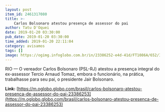 ```yaml
---
layout: post
item_id: 2461317080
title: >-
    Carlos Bolsonaro atestou presença de assessor do pai
author: Tatu D'Oquei
date: 2019-01-20 03:30:00
pub_date: 2019-01-20 03:30:00
time_added: 2019-01-20 22:11:04
category: avisamos
tags: []
image: https://ogimg.infoglobo.com.br/in/23386252-e4d-41d/FT1086A/652/INFOCHPDPICT000080506657.jpg
---
```


RIO — O vereador Carlos Bolsonaro (PSL-RJ) atestou a presença integral do ex-assessor Tercio Arnaud Tomaz, embora o funcionário, na prática, trabalhasse para seu pai, o presidente Jair Bolsonaro.

**Link:** [https://m.oglobo.globo.com/brasil/carlos-bolsonaro-atestou-presenca-de-assessor-do-pai-23386253](https://m.oglobo.globo.com/brasil/carlos-bolsonaro-atestou-presenca-de-assessor-do-pai-23386253)

